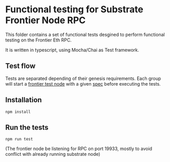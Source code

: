 # Functional testing for Substrate Frontier Node RPC

This folder contains a set of functional tests desgined to perform functional testing on the Frontier Eth RPC.

It is written in typescript, using Mocha/Chai as Test framework.

## Test flow

Tests are separated depending of their genesis requirements.
Each group will start a [frontier test node](frontier-test-node) with a given [spec](substrate-specs) before executing the tests.

## Installation
```
npm install
```

## Run the tests

```
npm run test
```

(The frontier node be listening for RPC on port 19933, mostly to avoid conflict with already running substrate node)

